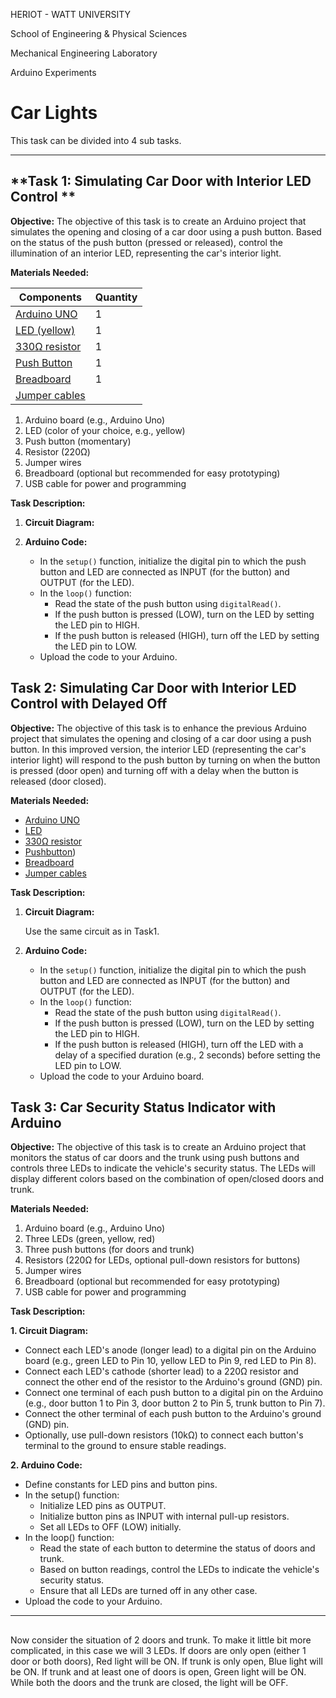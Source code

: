 HERIOT - WATT UNIVERSITY

School of Engineering & Physical Sciences

Mechanical Engineering Laboratory

Arduino Experiments

# Car Lights

This task can be divided into 4 sub tasks.

-----------------------------------------------------

##

## **Task 1: Simulating Car Door with Interior LED Control **

**Objective:**
The objective of this task is to create an Arduino project that simulates the opening and closing of a car door using a push button. Based on the status of the push button (pressed or released), control the illumination of an interior LED, representing the car's interior light. 

**Materials Needed:**


| Components            |    Quantity   | 
| ------------------| --------------- |
|  [Arduino UNO](https://heriotwatt.sharepoint.com/sites/ArduinoTutorials/SitePages/Arduino.aspx)      | 1               |
|  [LED (yellow)](https://heriotwatt.sharepoint.com/sites/ArduinoTutorials/SitePages/LED.aspx)          | 1               |
|  [330Ω resistor](https://heriotwatt.sharepoint.com/sites/ArduinoTutorials/SitePages/Resistors.aspx)    | 1               |
|  [Push Button](https://heriotwatt.sharepoint.com/sites/ArduinoTutorials/SitePages/Push-button.aspx)  | 1       |
|  [Breadboard](https://heriotwatt.sharepoint.com/sites/ArduinoTutorials/SitePages/Breadboard.aspx)     | 1               |
|  [Jumper cables](https://heriotwatt.sharepoint.com/sites/ArduinoTutorials/SitePages/Wire.aspx)    |                 |




1. Arduino board (e.g., Arduino Uno)
2. LED (color of your choice, e.g., yellow)
3. Push button (momentary)
4. Resistor (220Ω)
5. Jumper wires
6. Breadboard (optional but recommended for easy prototyping)
7. USB cable for power and programming

**Task Description:**

1. **Circuit Diagram:**


  
2. **Arduino Code:**
   - In the `setup()` function, initialize the digital pin to which the push button and LED are connected as INPUT (for the button) and OUTPUT (for the LED).
   - In the `loop()` function:
     - Read the state of the push button using `digitalRead()`.
     - If the push button is pressed (LOW), turn on the LED by setting the LED pin to HIGH.
     - If the push button is released (HIGH), turn off the LED by setting the LED pin to LOW.
   - Upload the code to your Arduino.



##

## **Task 2: Simulating Car Door with Interior LED Control with Delayed Off**


**Objective:**
The objective of this task is to enhance the previous Arduino project that simulates the opening and closing of a car door using a push button. In this improved version, the interior LED (representing the car's interior light) will respond to the push button by turning on when the button is pressed (door open) and turning off with a delay when the button is released (door closed).


**Materials Needed:**

- [Arduino UNO](https://heriotwatt.sharepoint.com/sites/ArduinoTutorials/SitePages/Arduino.aspx)
- [LED](https://heriotwatt.sharepoint.com/sites/ArduinoTutorials/SitePages/LED.aspx)
- [330Ω resistor](https://heriotwatt.sharepoint.com/sites/ArduinoTutorials/SitePages/Resistors.aspx)
- [Pushbutton](https://heriotwatt.sharepoint.com/sites/ArduinoTutorials/SitePages/Push-button.aspx))
- [Breadboard](https://heriotwatt.sharepoint.com/sites/ArduinoTutorials/SitePages/Breadboard.aspx)
- [Jumper cables](https://heriotwatt.sharepoint.com/sites/ArduinoTutorials/SitePages/Wire.aspx)

**Task Description:**

1. **Circuit Diagram:**

   Use the same circuit as in Task1.

3. **Arduino Code:**
   - In the `setup()` function, initialize the digital pin to which the push button and LED are connected as INPUT (for the button) and OUTPUT (for the LED).
   - In the `loop()` function:
     - Read the state of the push button using `digitalRead()`.
     - If the push button is pressed (LOW), turn on the LED by setting the LED pin to HIGH.
     - If the push button is released (HIGH), turn off the LED with a delay of a specified duration (e.g., 2 seconds) before setting the LED pin to LOW.
   - Upload the code to your Arduino board.



















##

## **Task 3: Car Security Status Indicator with Arduino**


**Objective:**
The objective of this task is to create an Arduino project that monitors the status of car doors and the trunk using push buttons and controls three LEDs to indicate the vehicle's security status. The LEDs will display different colors based on the combination of open/closed doors and trunk.

**Materials Needed:**
1. Arduino board (e.g., Arduino Uno)
2. Three LEDs (green, yellow, red)
3. Three push buttons (for doors and trunk)
4. Resistors (220Ω for LEDs, optional pull-down resistors for buttons)
5. Jumper wires
6. Breadboard (optional but recommended for easy prototyping)
7. USB cable for power and programming

**Task Description:**

**1. Circuit Diagram:**
   - Connect each LED's anode (longer lead) to a digital pin on the Arduino board (e.g., green LED to Pin 10, yellow LED to Pin 9, red LED to Pin 8).
   - Connect each LED's cathode (shorter lead) to a 220Ω resistor and connect the other end of the resistor to the Arduino's ground (GND) pin.
   - Connect one terminal of each push button to a digital pin on the Arduino (e.g., door button 1 to Pin 3, door button 2 to Pin 5, trunk button to Pin 7).
   - Connect the other terminal of each push button to the Arduino's ground (GND) pin.
   - Optionally, use pull-down resistors (10kΩ) to connect each button's terminal to the ground to ensure stable readings.

**2. Arduino Code:**
   - Define constants for LED pins and button pins.
   - In the setup() function:
     - Initialize LED pins as OUTPUT.
     - Initialize button pins as INPUT with internal pull-up resistors.
     - Set all LEDs to OFF (LOW) initially.
   - In the loop() function:
     - Read the state of each button to determine the status of doors and trunk.
     - Based on button readings, control the LEDs to indicate the vehicle's security status.
     - Ensure that all LEDs are turned off in any other case.
   - Upload the code to your Arduino.

---------------------------------------------------

##







Now consider the situation of 2 doors and trunk. To make it little bit more complicated, in this case we will 3 LEDs. If doors are only open (either 1 door or both doors), Red light will be ON. If trunk is only open, Blue light will be ON. If trunk and at least one of doors is open, Green light will be ON. While both the doors and the trunk are closed, the light will be OFF.

